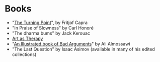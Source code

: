 # Books

- "[The Turning Point](https://en.wikipedia.org/wiki/The_Turning_Point_(book))", by Fritjof Capra
- "In Praise of Slowness" by Carl Honoré
- "The dharma bums" by Jack Kerouac
- [Art as Therapy](http://www.artastherapy.com)
- "[An Illustrated book of Bad Arguments](https://bookofbadarguments.com)" by Ali Almossawi
- "The Last Question" by Isaac Asimov (available in many of his edited collections)
